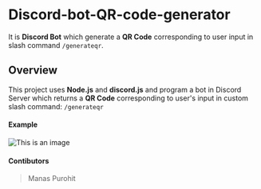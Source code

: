 # Discord-bot-QR-code-generator
It is **Discord Bot** which generate a **QR Code** corresponding to user input in slash command ```/generateqr```.

## Overview
This project uses **Node.js** and **discord.js** and program a bot in Discord Server which returns a **QR Code** corresponding to user's input in custom slash command: ```/generateqr``` 

#### Example

![This is an image](https://myoctocat.com/assets/images/base-octocat.svg)

#### Contibutors
> Manas Purohit
